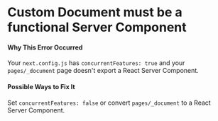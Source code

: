 # Custom Document must be a functional Server Component

#### Why This Error Occurred

Your `next.config.js` has `concurrentFeatures: true` and your `pages/_document` page doesn't export a React Server Component.

#### Possible Ways to Fix It

Set `concurrentFeatures: false` or convert `pages/_document` to a React Server Component.
